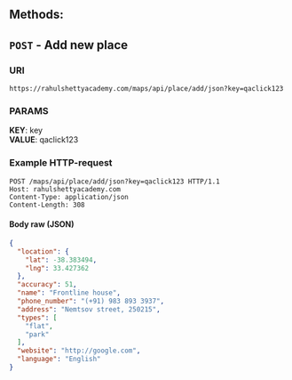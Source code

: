 ## Methods:

## ```POST``` - **Add new place**

### URI
```https://rahulshettyacademy.com/maps/api/place/add/json?key=qaclick123```

### PARAMS
**KEY**: key <br> **VALUE**: qaclick123
### Example HTTP-request
```HTTP 
POST /maps/api/place/add/json?key=qaclick123 HTTP/1.1
Host: rahulshettyacademy.com
Content-Type: application/json
Content-Length: 308
```
#### Body raw (JSON)
```json
{
  "location": {
    "lat": -38.383494,
    "lng": 33.427362
  },
  "accuracy": 51,
  "name": "Frontline house",
  "phone_number": "(+91) 983 893 3937",
  "address": "Nemtsov street, 250215",
  "types": [
    "flat",
    "park"
  ],
  "website": "http://google.com",
  "language": "English"
}
```